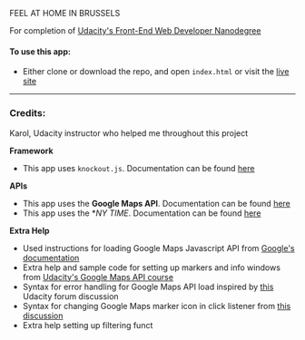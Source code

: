 FEEL AT HOME IN BRUSSELS

For completion of [Udacity's Front-End Web Developer Nanodegree](https://www.udacity.com/course/front-end-web-developer-nanodegree--nd001)

#### To use this app:
- Either clone or download the repo, and open `index.html` or visit the [live site](https://github.io/ThedukeCodes/MapFinal)

-----
### Credits:

Karol, Udacity instructor who helped me throughout this project


**Framework**
- This app uses `knockout.js`. Documentation can be found [here](http://knockoutjs.com)

**APIs**
- This app uses the **Google Maps API**. Documentation can be found [here](https://developers.google.com/maps/documentation/)
- This app uses the **NY TIME*. Documentation can be found [here](https://developer.nytimes.com/article_search_v2.json#/Console)

**Extra Help**
- Used instructions for loading Google Maps Javascript API from [Google's documentation](https://developers.google.com/maps/documentation/javascript/tutorial)
- Extra help and sample code for setting up markers and info windows from [Udacity's Google Maps API course](https://www.udacity.com/course/google-maps-apis--ud864)
- Syntax for error handling for Google Maps API load inspired by [this](https://discussions.udacity.com/t/handling-google-maps-in-async-and-fallback/34282/33?) Udacity forum discussion
- Syntax for changing Google Maps marker icon in click listener from [this discussion](http://stackoverflow.com/questions/32651238/how-to-change-marker-color-google-maps)
- Extra help setting up filtering funct
<!-- REVIEWER PLEASE IGNORE 
// first goal: display a list with location names using Knockout.js (add the map later)

// hard coded Array of location objects
// https://github.com/udacity/ud864/blob/master/Project_Code_5_BeingStylish.html#L150

// initMap function (add the initMap function later)
// https://developers.google.com/maps/documentation/javascript/examples/map-simple

// Location constructor similiar to the Cat constructor form the JavaScript Design Patterns course (optional)

// ViewModel constructor
// The difference between defining the ViewModel as a function expression or defining the viewModel as an object literal
// https://discussions.udacity.com/t/text-not-updating-with-search-box/182886/6
// In the ViewmModel create an observableArray with place objects
// http://knockoutjs.com/documentation/observables.html#mvvm-and-view-models
// Separating Out the Model video lesson:
// https://classroom.udacity.com/nanodegrees/nd001/parts/e87c34bf-a9c0-415f-b007-c2c2d7eead73/modules/271165859175461/lessons/3406489055/concepts/34284402380923
// Adding More Cats video lesson
// https://classroom.udacity.com/nanodegrees/nd001/parts/e87c34bf-a9c0-415f-b007-c2c2d7eead73/modules/271165859175461/lessons/3406489055/concepts/34648186930923

// Instantiate the ViewModel
// https://developer.mozilla.org/en-US/docs/Web/JavaScript/Reference/Operators/new

// Apply the bindings aka activate KO
// http://knockoutjs.com/documentation/observables.html#mvvm-and-view-models#activating-knockout

// first goal: display a list with location names using Knockout.js (add the map later)

// hard coded Array of location objects
// https://github.com/udacity/ud864/blob/master/Project_Code_5_BeingStylish.html#L150

// initMap function (add the initMap function later)
// https://developers.google.com/maps/documentation/javascript/examples/map-simple

// Location constructor similiar to the Cat constructor form the JavaScript Design Patterns course (optional)

// ViewModel constructor
// The difference between defining the ViewModel as a function expression or defining the viewModel as an object literal
// https://discussions.udacity.com/t/text-not-updating-with-search-box/182886/6
// In the ViewmModel create an observableArray with place objects
// http://knockoutjs.com/documentation/observables.html#mvvm-and-view-models
// Separating Out the Model video lesson:
// https://classroom.udacity.com/nanodegrees/nd001/parts/e87c34bf-a9c0-415f-b007-c2c2d7eead73/modules/271165859175461/lessons/3406489055/concepts/34284402380923
// Adding More Cats video lesson
// https://classroom.udacity.com/nanodegrees/nd001/parts/e87c34bf-a9c0-415f-b007-c2c2d7eead73/modules/271165859175461/lessons/3406489055/concepts/34648186930923

// Instantiate the ViewModel
// https://developer.mozilla.org/en-US/docs/Web/JavaScript/Reference/Operators/new

// Apply the bindings aka activate KO
// http://knockoutjs.com/documentation/observables.html#mvvm-and-view-models#activating-knockout -->